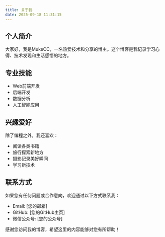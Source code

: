 ```yaml
---
title: 关于我
date: 2025-09-18 11:31:15
---
```


## 个人简介

大家好，我是MukeCC，一名热爱技术和分享的博主。这个博客是我记录学习心得、技术发现和生活感悟的地方。

## 专业技能

- Web前端开发
- 后端开发
- 数据分析
- 人工智能应用

## 兴趣爱好

除了编程之外，我还喜欢：
- 阅读各类书籍
- 旅行探索新地方
- 摄影记录美好瞬间
- 学习新技术

## 联系方式

如果您有任何问题或合作意向，欢迎通过以下方式联系我：
- Email: [您的邮箱]
- GitHub: [您的GitHub主页]
- 微信公众号: [您的公众号]

感谢您访问我的博客，希望这里的内容能够对您有所帮助！